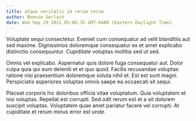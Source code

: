```yaml
---
title: atque veritatis id rerum rerum
author: Bonnie Gerlach
date: Wed Sep 29 2021 05:06:35 GMT-0400 (Eastern Daylight Time)
---
```

Voluptate sequi consectetur. Eveniet cum consequatur ad velit blanditiis aut sed maxime. Dignissimos doloremque consequatur ex et amet explicabo distinctio consequuntur. Cupiditate voluptas mollitia sed ut sed.

 Omnis vel explicabo. Aspernatur quis dolore fuga consequatur aut. Dolor culpa quia qui eum deleniti et et quo quod. Facilis recusandae voluptas ratione nisi praesentium doloremque soluta nihil et. Est est sunt magni. Perspiciatis asperiores voluptas omnis saepe ea occaecati sit sequi.

 Placeat corporis hic doloribus officia vitae voluptatum. Quia voluptatem et nisi voluptas. Repellat est corrupti. Sed odit rerum est et a sit dolorem suscipit voluptas. Voluptatem quae amet pariatur facere vel corrupti. At cupiditate et rerum minus error est unde.